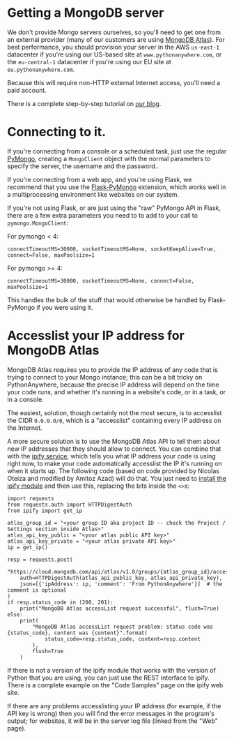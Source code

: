 <!--
.. title: Using MongoDB on PythonAnywhere
.. slug: MongoDB
.. date: 2018-04-06 18:35:28 UTC+01:00
.. tags:
.. category:
.. link:
.. description:
.. type: text
-->


# Getting a MongoDB server

We don't provide Mongo servers ourselves, so you'll need to get one from an
external provider (many of our customers are using [MongoDB Atlas](https://www.mongodb.com/cloud/atlas)).
For best performance, you should provision your server in the AWS `us-east-1`
datacenter if you're using our US-based site at `www.pythonanywhere.com`, or the
`eu-central-1` datacenter if you're using our EU site at `eu.pythonanywhere.com`.

Because this will require non-HTTP external Internet access,
you'll need a paid account.

There is a complete step-by-step tutorial on [our blog](https://blog.pythonanywhere.com/178/).


# Connecting to it.

If you're connecting from a console or a scheduled task, just use the regular
[PyMongo](https://pymongo.readthedocs.io/), creating a `MongoClient`
object with the normal parameters
to specify the server, the username and the password..

If you're connecting from a web app, and you're using Flask, we recommend that
you use the [Flask-PyMongo](https://flask-pymongo.readthedocs.io/en/latest/)
extension, which works well in a multiprocessing environment like websites
on our system.

If you're not using Flask, or are just using the "raw" PyMongo API in Flask,
there are a few extra parameters you need to to add to your call to
`pymongo.MongoClient`:


For pymongo < 4:

    connectTimeoutMS=30000, socketTimeoutMS=None, socketKeepAlive=True, connect=False, maxPoolsize=1


For pymongo >= 4:

    connectTimeoutMS=30000, socketTimeoutMS=None, connect=False, maxPoolsize=1

This handles the bulk of the stuff that would otherwise be handled by Flask-PyMongo
if you were using it.


# Accesslist your IP address for MongoDB Atlas

MongoDB Atlas requires you to provide the IP address of any code that is trying
to connect to your Mongo instance; this can be a bit tricky on PythonAnywhere,
because the precise IP address will depend on the time your code runs, and
whether it's running in a website's code, or in a task, or in a console.

The easiest, solution, though certainly not the most secure, is to accesslist the
CIDR `0.0.0.0/0`, which is a "accesslist" containing every IP address on the Internet.

A more secure solution is to use the MongoDB Atlas API to tell them about new IP
addresses that they should allow to connect.  You can combine that with the
[ipify service](https://www.ipify.org/), which tells you what IP address your
code is using right now, to make your code automatically accesslist the IP it's
running on when it starts up.  The following code (based on code provided by
Nicolas Oteiza and modified by Amitoz Azad) will do that. You just need to
[install the ipify module](https://help.pythonanywhere.com/pages/InstallingNewModules/) and then use this,
replacing the bits inside the `<>`s:


    import requests
    from requests.auth import HTTPDigestAuth
    from ipify import get_ip

    atlas_group_id = "<your group ID aka project ID -- check the Project / Settings section inside Atlas>"
    atlas_api_key_public = "<your atlas public API key>"
    atlas_api_key_private = "<your atlas private API key>"
    ip = get_ip()

    resp = requests.post(
        "https://cloud.mongodb.com/api/atlas/v1.0/groups/{atlas_group_id}/accessList".format(atlas_group_id=atlas_group_id),
        auth=HTTPDigestAuth(atlas_api_public_key, atlas_api_private_key),
        json=[{'ipAddress': ip, 'comment': 'From PythonAnywhere'}]  # the comment is optional
    )
    if resp.status_code in (200, 201):
        print("MongoDB Atlas accessList request successful", flush=True)
    else:
        print(
            "MongoDB Atlas accessList request problem: status code was {status_code}, content was {content}".format(
                status_code=resp.status_code, content=resp.content
            ),
            flush=True
        )


If there is not a version of the ipify module that works with the version of
Python that you are using, you can just use the REST interface to ipify. There
is a complete example on the "Code Samples" page on the ipify web site.

If there are any problems accesslisting your IP address (for example, if the
API key is wrong) then you will find the error messages in the program's output;
for websites, it will be in the server log file (linked from the "Web" page).

